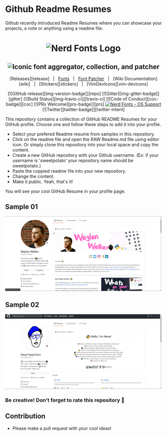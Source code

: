 # Github Readme Resumes
Github recently introduced Readme Resumes where you can showcase your projects, a note or anything using a readme file.

<h1 align="center">
  <img src="images/nerd-fonts-logo.svg" alt="Nerd Fonts Logo" />
</h1>
<h2 align="center">
  <img alt="Iconic font aggregator, collection, and patcher" src="images/project-subtitle-phrase.svg">
</h2>

<div align="center">

[Releases][release]&nbsp;&nbsp;&nbsp;|&nbsp;&nbsp;&nbsp;[Fonts](#patched-fonts)&nbsp;&nbsp;&nbsp;|&nbsp;&nbsp;&nbsp;[Font Patcher](#font-patcher)&nbsp;&nbsp;&nbsp;|&nbsp;&nbsp;&nbsp;[Wiki Documentation][wiki]&nbsp;&nbsp;&nbsp;|&nbsp;&nbsp;&nbsp;[Stickers][stickers]&nbsp;&nbsp;&nbsp;|&nbsp;&nbsp;&nbsp;[VimDevIcons][vim-devicons]


[![GitHub release][img-version-badge]][repo] [![Gitter][img-gitter-badge]][gitter] [![Build Status][img-travis-ci]][travis-ci] [![Code of Conduct][coc-badge]][coc] [![PRs Welcome][prs-badge]][prs]  <a href="#patched-fonts" title=""><img src="https://raw.githubusercontent.com/wiki/ryanoasis/nerd-fonts/images/faux-shield-badge-os-logos.svg?sanitize=true" alt="Nerd Fonts - OS Support"></a> [![Twitter][twitter-badge]][twitter-intent]


</div>

This repository contains a collection of GitHub README Resumes for your GitHub profile. 
Choose one and follow these steps to add it into your profile.

- Select your prefered Readme resume from samples in this repository.
- Click on the readme file and open the RAW Readme.md file using editor icon. Or simply clone this repository into your local space and copy the content.
- Create a new GitHub repository with your Github username. (Ex: if your username is 'sweetpotato' your repository name should be sweetpotato.)
- Paste the coppied readme file into your new repository.
- Change the content.
- Make it public. Yeah, that's it!

You will see your cool GitHub Resume in your profile page.

## Sample 01
![sample01](screenshots/sample1.png)

## Sample 02
![sample02](screenshots/sample2.png)

### Be creative! Don't forget to rate this repository 💙 

## Contribution
- Please make a pull request with your cool ideas!

<p align='center'>
<!-- <img align='center' src="https://visitor-badge.glitch.me/badge?page_id=asirihewage.visitor-badge"> -->
 <p/>
